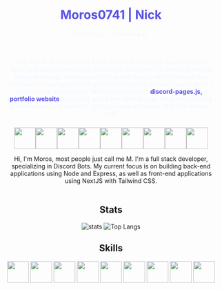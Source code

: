 <div align="center">
	<div style="align-items: center; justify-content: center; padding: 10px;">
		<h1 style="color: #5651e5; padding-bottom: 0px">
			Moros0741 | Nick
		</h1>
		<p style="letter-spacing: 0.125rem; color: aliceblue; padding-top: 0px;">
			Full Stack Developer
		</p>
	</div>
	<div style="padding: 10px;">
		<p style="color: aliceblue;">
			Hey! I'm Nick (aka Moros). I'm a full stack developer specializing in back-end applications using JavaScript and Node. I started learning 
			to program through making discord bot and quickly fell in love with the process of creating something from nothing. I'm currently working 
			on a few projects, including an NPM package called 
			<strong>
			<a 
				style="text-decoration: none; color:#5651e5;" 
				href="https://npmjs.org/package/discord-pages.js"
			>
				discord-pages.js,
			</a>
			</strong> a 
			<strong>
			<a
				href="https://moros.dev"
				style="text-decoration: none; color:#5651e5;"
			>
				portfolio website
			</a>
			</strong> for myself, and a few other things. I'm always looking for new projects to 
			work on, so if you have any ideas, feel free to reach out!
		</p>
	</div>
	<div style="display: inline-flex; flex-direction: row; flex-flow: row; justify-content: center, align-items-center">
		<div style="display: inline-flex; align-items: center; justify-content: center;">
			<img src="https://media.discordapp.net/attachments/1109196353780858991/1109196504788369478/css.png" width="50" height="50" />
			<img src="https://media.discordapp.net/attachments/1109196353780858991/1109196505455276082/html.png" width="50" height="50" />
			<img src="https://media.discordapp.net/attachments/1109196353780858991/1109196605837553664/tailwind.png" width="50" height="50" />
			<img src="https://media.discordapp.net/attachments/1109196353780858991/1109196605351010385/react.png" width="50" height="50" />
			<img src="https://media.discordapp.net/attachments/1109196353780858991/1109196506491269241/nextjs.png" width="50" height="50" />
			<img src="https://media.discordapp.net/attachments/1109196353780858991/1109196606131151018/typescript.png" width="50" height="50" />
			<img src="https://media.discordapp.net/attachments/1109196353780858991/1109196505799196682/javascript.png" width="50" height="50" />
			<img src="https://media.discordapp.net/attachments/1109196353780858991/1109196507233665085/python.png" width="50" height="50" />
			<img src="https://media.discordapp.net/attachments/1109196353780858991/1109196506919075910/node.png" width="50" height="50" />
		</div>
	</div>
</div>

<div align='center'>
 
Hi, I'm Moros, most people just call me M. I'm a full stack developer, specializing in Discord Bots. My current focus is on building back-end applications using Node and Express, as well as front-end applications using NextJS with Tailwind CSS.
<br></br>

## Stats
![stats](https://github-readme-stats.vercel.app/api?username=Moros0741&show_icons=true&theme=omni&count_private=true&hide_border=true&bg_color=0D1117&title_color=f72020&icon_color=f72020&include_all_commits=true) ![Top Langs](https://github-readme-stats.vercel.app/api/top-langs/?username=Moros0741&layout=compact&theme=omni&hide_border=true&bg_color=0D1117&title_color=f72020)

## Skills
<img src="https://media.discordapp.net/attachments/1109196353780858991/1109196504788369478/css.png" width="50" height="50" />
<img src="https://media.discordapp.net/attachments/1109196353780858991/1109196505455276082/html.png" width="50" height="50" />
<img src="https://media.discordapp.net/attachments/1109196353780858991/1109196605837553664/tailwind.png" width="50" height="50" />
<img src="https://media.discordapp.net/attachments/1109196353780858991/1109196605351010385/react.png" width="50" height="50" />
<img src="https://media.discordapp.net/attachments/1109196353780858991/1109196506491269241/nextjs.png" width="50" height="50" />
<img src="https://media.discordapp.net/attachments/1109196353780858991/1109196606131151018/typescript.png" width="50" height="50" />
<img src="https://media.discordapp.net/attachments/1109196353780858991/1109196505799196682/javascript.png" width="50" height="50" />
<img src="https://media.discordapp.net/attachments/1109196353780858991/1109196507233665085/python.png" width="50" height="50" />
<img src="https://media.discordapp.net/attachments/1109196353780858991/1109196506919075910/node.png" width="50" height="50" />
